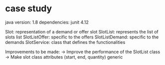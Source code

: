 # case study

java version: 1.8 
dependencies: junit 4.12

Slot: representation of a demand or offer slot
SlotList: represents the list of slots list
SlotListOffer: specific to the offers 
SlotListDemand: specific to the demands
SlotService: class that defines the functionalities

Improvements to be made: 
-> Improve the performance of the SlotList class
-> Make slot class attributes (start, end, quantity) generic

